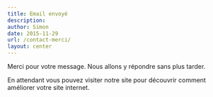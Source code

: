 ```yaml
---
title: Email envoyé
description:
author: Simon
date: 2015-11-29
url: /contact-merci/
layout: center
---
```

Merci pour votre message.
Nous allons y répondre sans plus tarder. 

En attendant vous pouvez visiter notre site pour découvrir comment améliorer votre site internet.

